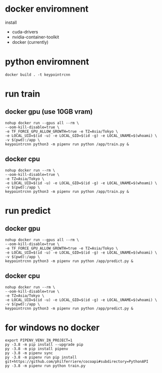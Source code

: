 # docker enviromnent

install 

- cuda-drivers
- nvidia-container-toolkit
- docker (currently)

# python enviromnent

```
docker build . -t keypointrcnn
```

# run train

## docker gpu (use 10GB vram)

```
nohup docker run --gpus all --rm \
--oom-kill-disable=true \
-e TF_FORCE_GPU_ALLOW_GROWTH=true -e TZ=Asia/Tokyo \
-e LOCAL_UID=$(id -u) -e LOCAL_GID=$(id -g) -e LOCAL_UNAME=$(whoami) \
-v $(pwd):/app \
keypointrcnn python3 -m pipenv run python /app/train.py &
```

## docker cpu

```
nohup docker run --rm \
--oom-kill-disable=true \
-e TZ=Asia/Tokyo \
-e LOCAL_UID=$(id -u) -e LOCAL_GID=$(id -g) -e LOCAL_UNAME=$(whoami) \
-v $(pwd):/app \
keypointrcnn python3 -m pipenv run python /app/train.py &
```

# run predict

## docker gpu

```
nohup docker run --gpus all --rm \
--oom-kill-disable=true \
-e TF_FORCE_GPU_ALLOW_GROWTH=true -e TZ=Asia/Tokyo \
-e LOCAL_UID=$(id -u) -e LOCAL_GID=$(id -g) -e LOCAL_UNAME=$(whoami) \
-v $(pwd):/app \
keypointrcnn python3 -m pipenv run python /app/predict.py &
```

## docker cpu

```
nohup docker run --rm \
--oom-kill-disable=true \
-e TZ=Asia/Tokyo \
-e LOCAL_UID=$(id -u) -e LOCAL_GID=$(id -g) -e LOCAL_UNAME=$(whoami) \
-v $(pwd):/app \
keypointrcnn python3 -m pipenv run python /app/predict.py &
```

# for windows no docker

```
export PIPENV_VENV_IN_PROJECT=1
py -3.8 -m pip install --upgrade pip
py -3.8 -m pip install pipenv
py -3.8 -m pipenv sync
py -3.8 -m pipenv run pip install git+https://github.com/philferriere/cocoapi#subdirectory=PythonAPI
py -3.8 -m pipenv run python train.py
```